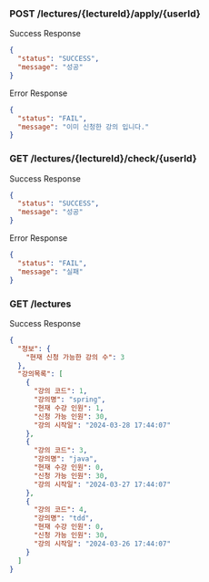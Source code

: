 ### POST /lectures/{lectureId}/apply/{userId}
Success Response
```json
{
  "status": "SUCCESS",
  "message": "성공"
}
```
Error Response
```json
{
  "status": "FAIL",
  "message": "이미 신청한 강의 입니다."
}
```
### GET /lectures/{lectureId}/check/{userId}
Success Response
```json
{
  "status": "SUCCESS",
  "message": "성공"
}
```
 Error Response
```json
{
  "status": "FAIL",
  "message": "실패"
}
```

### GET /lectures
Success Response
```json
{
  "정보": {
    "현재 신청 가능한 강의 수": 3
  },
  "강의목록": [
    {
      "강의 코드": 1,
      "강의명": "spring",
      "현재 수강 인원": 1,
      "신청 가능 인원": 30,
      "강의 시작일": "2024-03-28 17:44:07"
    },
    {
      "강의 코드": 3,
      "강의명": "java",
      "현재 수강 인원": 0,
      "신청 가능 인원": 30,
      "강의 시작일": "2024-03-27 17:44:07"
    },
    {
      "강의 코드": 4,
      "강의명": "tdd",
      "현재 수강 인원": 0,
      "신청 가능 인원": 30,
      "강의 시작일": "2024-03-26 17:44:07"
    }
  ]
}
```